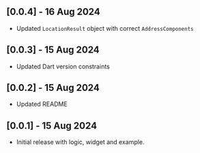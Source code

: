 ## [0.0.4] - 16 Aug 2024

* Updated `LocationResult` object with correct `AddressComponents`

## [0.0.3] - 15 Aug 2024

* Updated Dart version constraints

## [0.0.2] - 15 Aug 2024

* Updated README

## [0.0.1] - 15 Aug 2024

* Initial release with logic, widget and example.
